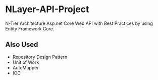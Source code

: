 # NLayer-API-Project

N-Tier Architecture Asp.net Core Web API with Best Practices by using Entity Framework Core.

<h2> Also Used </h2>
  <ul>
  <li> Repository Design Pattern </li>
  <li> Unit of Work</li>
  <li> AutoMapper</li>
  <li>IOC</li>
  </ul>



